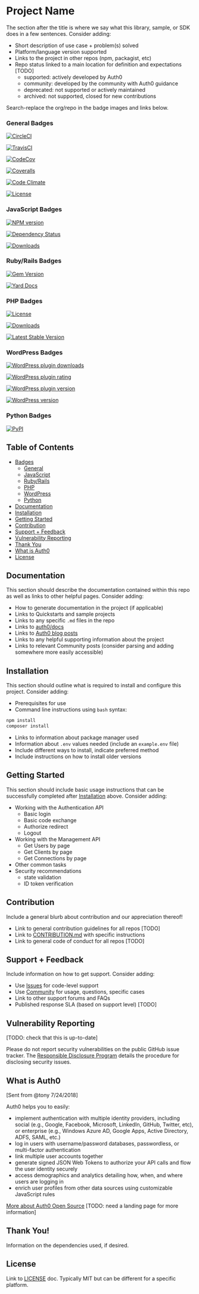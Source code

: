 # Project Name

The section after the title is where we say what this library, sample, or SDK does in a few sentences. Consider adding:

- Short description of use case + problem(s) solved
- Platform/language version supported
- Links to the project in other repos (npm, packagist, etc)
- Repo status linked to a main location for definition and expectations [TODO]
	- supported: actively developed by Auth0
	- community: developed by the community with Auth0 guidance
	- deprecated: not supported or actively maintained
	- archived: not supported, closed for new contributions

Search-replace the org/repo in the badge images and links below.

### General Badges

[![CircleCI](https://img.shields.io/circleci/project/github/auth0/open-source-template.svg?style=flat-square)](https://circleci.com/gh/auth0/open-source-template/tree/master)

[![TravisCI](https://travis-ci.org/auth0/open-source-template.png)](https://travis-ci.org/auth0/open-source-template)

[![CodeCov](https://img.shields.io/codecov/c/github/auth0/open-source-template/v3.svg?style=flat-square)](https://codecov.io/github/auth0/open-source-template)

[![Coveralls](https://coveralls.io/repos/auth0/open-source-template/badge.svg?branch=master)](https://coveralls.io/r/auth0/open-source-template?branch=master)

[![Code Climate](https://codeclimate.com/github/auth0/open-source-template/badges/gpa.svg)](https://codeclimate.com/github/auth0/open-source-template)

[![License](http://img.shields.io/:license-mit-blue.svg?style=flat)](http://doge.mit-license.org)

### JavaScript Badges

[![NPM version](https://img.shields.io/npm/v/open-source-template.svg?style=flat-square)](https://npmjs.org/package/open-source-template)

[![Dependency Status](https://david-dm.org/auth0/open-source-template/status.svg?style=flat-square)](https://david-dm.org/auth0/open-source-template)

[![Downloads](https://img.shields.io/npm/dm/auth0-open-source-template.svg?style=flat-square)](https://npmjs.org/package/auth0-open-source-template)

### Ruby/Rails Badges

[![Gem Version](https://badge.fury.io/rb/auth0-open-source-template.svg)](http://badge.fury.io/rb/auth0-open-source-template)

[![Yard Docs](http://img.shields.io/badge/yard-docs-blue.svg)](http://www.rubydoc.info/github/auth0/open-source-template/master/frames)

### PHP Badges

[![License](https://poser.pugx.org/auth0/open-source-template/license)](https://packagist.org/packages/auth0/open-source-template)

[![Downloads](https://poser.pugx.org/auth0/open-source-template/downloads)](https://packagist.org/packages/auth0/open-source-template)

[![Latest Stable Version](https://poser.pugx.org/auth0/open-source-template/v/stable)](https://packagist.org/packages/auth0/open-source-template)

### WordPress Badges

[![WordPress plugin downloads](https://img.shields.io/wordpress/plugin/dt/auth0-open-source-template.svg)](https://wordpress.org/plugins/auth0-open-source-template/)

[![WordPress plugin rating](https://img.shields.io/wordpress/plugin/r/auth0-open-source-template.svg)](https://wordpress.org/plugins/auth0-open-source-template/)

[![WordPress plugin version](https://img.shields.io/wordpress/plugin/v/auth0-open-source-template.svg)](https://wordpress.org/plugins/auth0-open-source-template/)

[![WordPress version](https://img.shields.io/wordpress/v/auth0-open-source-template.svg)](https://wordpress.org/plugins/auth0-open-source-template/)

### Python Badges

[![PyPI](https://img.shields.io/pypi/v/auth0-open-source-template.svg)](https://pypi.org/project/auth0-open-source-template/)

## Table of Contents

- [Badges](#general-badges)
	- [General](#general-badges)
	- [JavaScript](#javascript-badges)
	- [Ruby/Rails](#ruby-rails-badges)
 	- [PHP](#php-badges)
 	- [WordPress](#wordpress-badges)
 	- [Python](#python-badges)
- [Documentation](#documentation)
- [Installation](#installation)
- [Getting Started](#getting-started)
- [Contribution](#contribution)
- [Support + Feedback](#support--feedback)
- [Vulnerability Reporting](#vulnerability-reporting)
- [Thank You](#thank-you)
- [What is Auth0](#what-is-auth0)
- [License](#license)

## Documentation

This section should describe the documentation contained within this repo as well as links to other helpful pages. Consider adding:

- How to generate documentation in the project (if applicable)
- Links to Quickstarts and sample projects
- Links to any specific `.md` files in the repo
- Links to [auth0/docs](https://auth0.com/docs/)
- Links to [Auth0 blog posts](https://auth0.com/blog/tech/)
- Links to any helpful supporting information about the project
- Links to relevant Community posts (consider parsing and adding somewhere more easily accessible)

## Installation

This section should outline what is required to install and configure this project. Consider adding:

- Prerequisites for use
- Command line instructions using `bash` syntax:

```bash
npm install
composer install
```

- Links to information about package manager used
- Information about `.env` values needed (include an `example.env` file)
- Include different ways to install, indicate preferred method
- Include instructions on how to install older versions

## Getting Started

This section should include basic usage instructions that can be successfully completed after [Installation](#installation) above. Consider adding:

- Working with the Authentication API
	- Basic login
	- Basic code exchange
	- Authorize redirect
	- Logout
- Working with the Management API
	- Get Users by page
	- Get Clients by page
	- Get Connections by page
- Other common tasks
- Security recommendations
	- state validation
	- ID token verification

## Contribution

Include a general blurb about contribution and our appreciation thereof!

- Link to general contribution guidelines for all repos [TODO]
- Link to [CONTRIBUTION.md](CONTRIBUTION.md) with specific instructions
- Link to general code of conduct for all repos [TODO]

## Support + Feedback

Include information on how to get support. Consider adding:

- Use [Issues](https://github.com/auth0/open-source-template/issues) for code-level support
- Use [Community](https://community.auth0.com/) for usage, questions, specific cases
- Link to other support forums and FAQs
- Published response SLA (based on support level) [TODO]

## Vulnerability Reporting

[TODO: check that this is up-to-date]

Please do not report security vulnerabilities on the public GitHub issue tracker. The [Responsible Disclosure Program](https://auth0.com/whitehat) details the procedure for disclosing security issues.

## What is Auth0

[Sent from @tony 7/24/2018]

Auth0 helps you to easily:

- implement authentication with multiple identity providers, including social (e.g., Google, Facebook, Microsoft, LinkedIn, GitHub, Twitter, etc), or enterprise (e.g., Windows Azure AD, Google Apps, Active Directory, ADFS, SAML, etc.)
- log in users with username/password databases, passwordless, or multi-factor authentication
- link multiple user accounts together
- generate signed JSON Web Tokens to authorize your API calls and flow the user identity securely
- access demographics and analytics detailing how, when, and where users are logging in
- enrich user profiles from other data sources using customizable JavaScript rules

[More about Auth0 Open Source](https://auth0.com/opensource) [TODO: need a landing page for more information]

## Thank You!

Information on the dependencies used, if desired.

## License

Link to [LICENSE](LICENSE) doc. Typically MIT but can be different for a specific platform.
